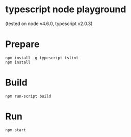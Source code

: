 typescript node playground
===

(tested on node v4.6.0, typescript v2.0.3)

Prepare
==

```
npm install -g typescript tslint
npm install
```

Build
===

```
npm run-script build
```

Run
===

```
npm start
```
